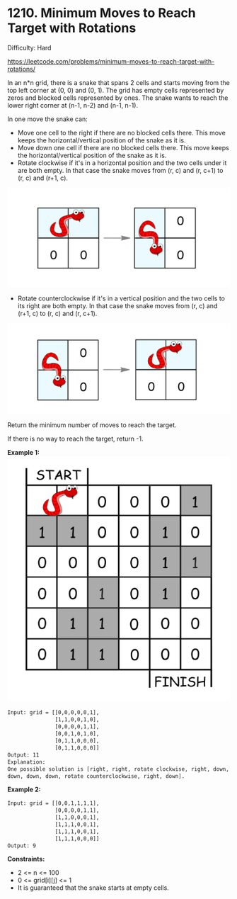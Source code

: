 # 1210. Minimum Moves to Reach Target with Rotations

Difficulty: Hard

https://leetcode.com/problems/minimum-moves-to-reach-target-with-rotations/

In an n*n grid, there is a snake that spans 2 cells and starts moving from the top left corner at (0, 0) and (0, 1). The grid has empty cells represented by zeros and blocked cells represented by ones. The snake wants to reach the lower right corner at (n-1, n-2) and (n-1, n-1).

In one move the snake can:

* Move one cell to the right if there are no blocked cells there. This move keeps the horizontal/vertical position of the snake as it is.
* Move down one cell if there are no blocked cells there. This move keeps the horizontal/vertical position of the snake as it is.
* Rotate clockwise if it's in a horizontal position and the two cells under it are both empty. In that case the snake moves from (r, c) and (r, c+1) to (r, c) and (r+1, c).

![image1](image1.png)

* Rotate counterclockwise if it's in a vertical position and the two cells to its right are both empty. In that case the snake moves from (r, c) and (r+1, c) to (r, c) and (r, c+1).

![image2](image2.png)

Return the minimum number of moves to reach the target.

If there is no way to reach the target, return -1.

**Example 1:**  
![image3](image3.png)
```
Input: grid = [[0,0,0,0,0,1],
               [1,1,0,0,1,0],
               [0,0,0,0,1,1],
               [0,0,1,0,1,0],
               [0,1,1,0,0,0],
               [0,1,1,0,0,0]]
Output: 11
Explanation:
One possible solution is [right, right, rotate clockwise, right, down, down, down, down, rotate counterclockwise, right, down].
```

**Example 2:**
```
Input: grid = [[0,0,1,1,1,1],
               [0,0,0,0,1,1],
               [1,1,0,0,0,1],
               [1,1,1,0,0,1],
               [1,1,1,0,0,1],
               [1,1,1,0,0,0]]
Output: 9
```

**Constraints:**

* 2 <= n <= 100
* 0 <= grid[i][j] <= 1
* It is guaranteed that the snake starts at empty cells.
